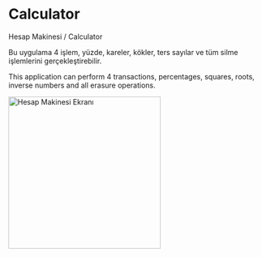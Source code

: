 # Calculator
Hesap Makinesi / Calculator

Bu uygulama 4 işlem, yüzde, kareler, kökler, ters sayılar ve tüm silme işlemlerini gerçekleştirebilir.

This application can perform 4 transactions, percentages, squares, roots, inverse numbers and  all erasure operations.

<img width="300" alt="Hesap Makinesi Ekranı" src="https://user-images.githubusercontent.com/46358535/111782409-0abf1b80-88ca-11eb-9c1e-acf9cf44aaa1.jpg">

